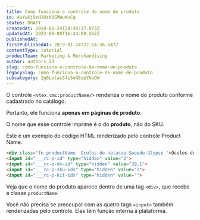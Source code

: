 ```yaml
---
title: Como funciona o controle de nome de produto
id: 4uYwXjOzH2OsK8SMWuWuCg
status: DRAFT
createdAt: 2019-01-24T20:45:37.973Z
updatedAt: 2022-09-08T16:44:09.262Z
publishedAt: 
firstPublishedAt: 2019-01-24T22:14:36.647Z
contentType: tutorial
productTeam: Marketing & Merchandising
author: authors_24
slug: como-funciona-o-controle-de-nome-de-produto
legacySlug: como-funciona-o-controle-de-nome-de-produto
subcategory: 2g6LxtasS4iSeGEqeYUuGW
---
```


O controle `<vtex.cmc:productName/>` renderiza o nome do produto conforme cadastrado no catálogo.

Portanto, ele funciona __apenas em páginas de produto__.

<div class="alert alert-info">
O nome que esse controle imprime é o do <b>produto</b>, não do SKU.
</div>

Este é um exemplo do código HTML renderizado pelo controle Product Name.

```html
<div class="fn productName  Oculos-de-natacao-Speedo-Glypse ">Óculos de natação Speedo Glypse</div>
<input id="___rc-p-id" type="hidden" value="2">
<input id="___rc-p-dv-id" type="hidden" value="39,1">
<input id="___rc-p-sku-ids" type="hidden" value="2">
<input id="___rc-p-kit-ids" type="hidden" value="">
```

Veja que o nome do produto aparece dentro de uma tag `<div>`, que recebe a classe `productName`.

Você não precisa se preocupar com as quatro tags `<input>` também renderizadas pelo controle. Elas têm função interna à plataforma. 
